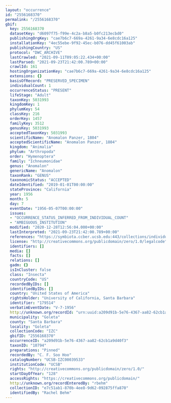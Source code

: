 ```yaml
---
layout: "occurrence"
id: "2556168370"
permalink: "/2556168370"
gbif:
  key: 2556168370
  datasetKey: "d6097f75-f99e-4c2a-b8a5-b0fc213ecbd0"
  publishingOrgKey: "cae7b6c7-669a-4261-9a34-6e8cdc16a125"
  installationKey: "4ec55ebe-9f92-45ec-b076-dd45f61003ab"
  publishingCountry: "US"
  protocol: "DWC_ARCHIVE"
  lastCrawled: "2021-09-11T09:05:22.434+00:00"
  lastParsed: "2021-09-23T21:42:00.789+00:00"
  crawlId: 161
  hostingOrganizationKey: "cae7b6c7-669a-4261-9a34-6e8cdc16a125"
  extensions: {}
  basisOfRecord: "PRESERVED_SPECIMEN"
  individualCount: 1
  occurrenceStatus: "PRESENT"
  lifeStage: "Adult"
  taxonKey: 5031993
  kingdomKey: 1
  phylumKey: 54
  classKey: 216
  orderKey: 1457
  familyKey: 3512
  genusKey: 5031993
  acceptedTaxonKey: 5031993
  scientificName: "Anomalon Panzer, 1804"
  acceptedScientificName: "Anomalon Panzer, 1804"
  kingdom: "Animalia"
  phylum: "Arthropoda"
  order: "Hymenoptera"
  family: "Ichneumonidae"
  genus: "Anomalon"
  genericName: "Anomalon"
  taxonRank: "GENUS"
  taxonomicStatus: "ACCEPTED"
  dateIdentified: "2019-01-01T00:00:00"
  stateProvince: "California"
  year: 1956
  month: 5
  day: 7
  eventDate: "1956-05-07T00:00:00"
  issues:
  - "OCCURRENCE_STATUS_INFERRED_FROM_INDIVIDUAL_COUNT"
  - "AMBIGUOUS_INSTITUTION"
  modified: "2020-12-28T12:56:04.000+00:00"
  lastInterpreted: "2021-09-23T21:42:00.789+00:00"
  references: "https://symbiota.ccber.ucsb.edu:443/collections/individual/index.php?occid=179514"
  license: "http://creativecommons.org/publicdomain/zero/1.0/legalcode"
  identifiers: []
  media: []
  facts: []
  relations: []
  gadm: {}
  isInCluster: false
  class: "Insecta"
  countryCode: "US"
  recordedByIDs: []
  identifiedByIDs: []
  country: "United States of America"
  rightsHolder: "University of California, Santa Barbara"
  identifier: "179514"
  verbatimEventDate: "V-7-1956"
  http://unknown.org/recordId: "urn:uuid:a209d91b-5e76-4367-aa82-62cb1a9d40f3"
  municipality: "Goleta"
  county: "Santa Barbara"
  locality: "Goleta"
  collectionCode: "IZC"
  gbifID: "2556168370"
  occurrenceID: "a209d91b-5e76-4367-aa82-62cb1a9d40f3"
  taxonID: "10794"
  preparations: "Pinned"
  recordedBy: "C. F. Soo Hoo"
  catalogNumber: "UCSB-IZC00039533"
  institutionCode: "UCSB"
  rights: "http://creativecommons.org/publicdomain/zero/1.0/"
  startDayOfYear: "128"
  accessRights: "https://creativecommons.org/publicdomain/"
  http://unknown.org/recordEnteredBy: "rbehm"
  collectionID: "e7c51ab1-870b-4ee8-9d62-092875ffa870"
  identifiedBy: "Rachel Behm"
---
```

